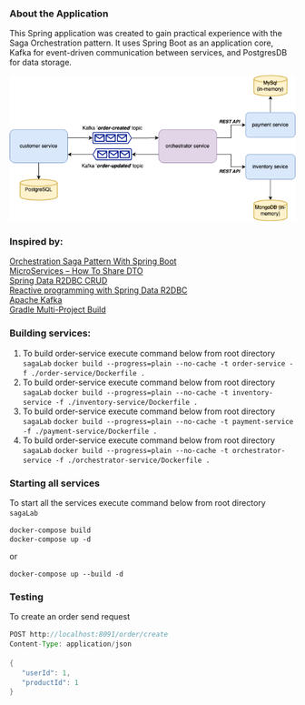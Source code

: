 ### About the Application
This Spring application was created to gain practical experience with the Saga Orchestration pattern. 
It uses Spring Boot as an application core, Kafka for event-driven communication between services, and PostgresDB for data storage.     

![architecture.png](documentation/appDiagram.png)


### Inspired by:
[Orchestration Saga Pattern With Spring Boot](https://www.vinsguru.com/orchestration-saga-pattern-with-spring-boot)    
[MicroServices – How To Share DTO](https://www.vinsguru.com/microservices-architecture-how-to-share-dto-data-transfer-objects/)    
[Spring Data R2DBC CRUD](https://www.vinsguru.com/spring-data-r2dbc/)    
[Reactive programming with Spring Data R2DBC](https://medium.com/pictet-technologies-blog/reactive-programming-with-spring-data-r2dbc-ee9f1c24848b)    
[Apache Kafka](https://hub.docker.com/r/apache/kafka)    
[Gradle Multi-Project Build](https://docs.gradle.org/current/userguide/intro_multi_project_builds.html)


### Building services:
1. To build order-service execute command below from root directory `sagaLab`
   `docker build --progress=plain --no-cache -t order-service -f ./order-service/Dockerfile .`
2. To build order-service execute command below from root directory `sagaLab`
   `docker build --progress=plain --no-cache -t inventory-service -f ./inventory-service/Dockerfile .`
3. To build order-service execute command below from root directory `sagaLab`
   `docker build --progress=plain --no-cache -t payment-service -f ./payment-service/Dockerfile .`
4. To build order-service execute command below from root directory `sagaLab`
   `docker build --progress=plain --no-cache -t orchestrator-service -f ./orchestrator-service/Dockerfile .`


### Starting all services
To start all the services execute command below from root directory `sagaLab`
```
docker-compose build 
docker-compose up -d
```
or
```
docker-compose up --build -d
```


### Testing
To create an order send request
```java
POST http://localhost:8091/order/create
Content-Type: application/json

{
   "userId": 1,
   "productId": 1
}
```